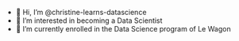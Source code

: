 - 👋 Hi, I’m @christine-learns-datascience
- 👀 I’m interested in becoming a Data Scientist
- 🌱 I’m currently enrolled in the Data Science program of Le Wagon


